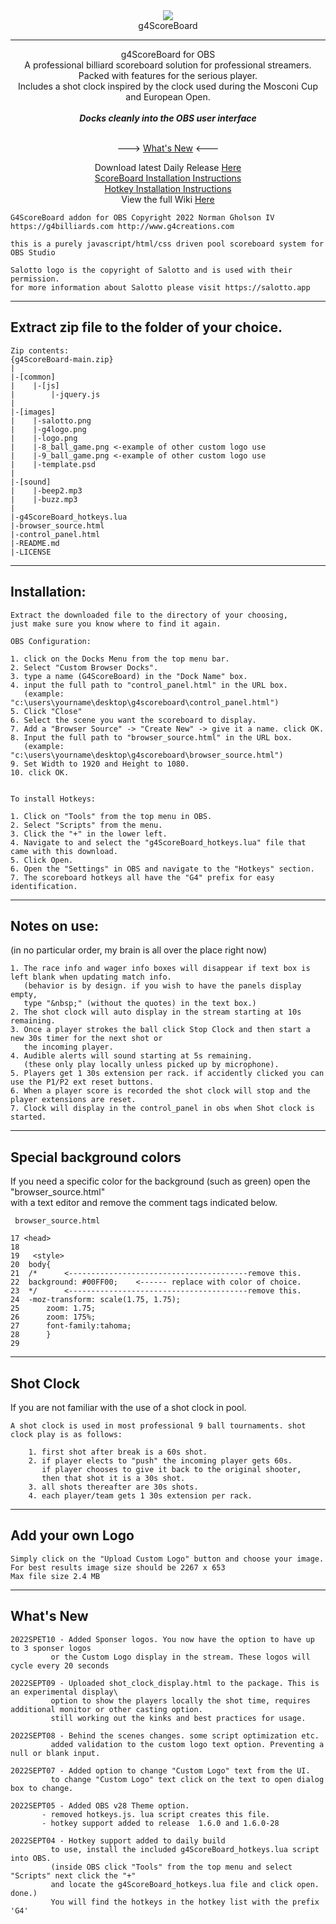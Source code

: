 <div align="center">
<img src ="https://g4billiards.com/coinflip/images/9ball_clipart_stylized_100.png"><br>
g4ScoreBoard<hR>
g4ScoreBoard for OBS<br>
A professional billiard scoreboard solution for professional streamers.<br>
Packed with features for the serious player.<br>
Includes a shot clock inspired by the clock used during the Mosconi Cup and European Open.<br><br>
<b><i>Docks cleanly into the OBS user interface</i></b><br><br>

---> [What's New](https://github.com/ngholson/g4ScoreBoard/blob/main/README.md#whats-new) <---

Download latest Daily Release [Here](https://github.com/ngholson/g4ScoreBoard/releases)<br> 
[ScoreBoard Installation Instructions](https://github.com/ngholson/g4ScoreBoard/wiki/Installation)<br>
[Hotkey Installation Instructions](https://github.com/ngholson/g4ScoreBoard/wiki/Hotkey-Installation)<br>
View the full Wiki [Here](https://github.com/ngholson/g4ScoreBoard/wiki)<br>


</div>

```
G4ScoreBoard addon for OBS Copyright 2022 Norman Gholson IV
https://g4billiards.com http://www.g4creations.com

this is a purely javascript/html/css driven pool scoreboard system for OBS Studio

Salotto logo is the copyright of Salotto and is used with their permission.
for more information about Salotto please visit https://salotto.app
```
-------------------------------------------------------------

## Extract zip file to the folder of your choice.<br>

```
Zip contents:
{g4ScoreBoard-main.zip}
|
|-[common]
|    |-[js]
|        |-jquery.js
|
|-[images]
|    |-salotto.png
|    |-g4logo.png
|    |-logo.png
|    |-8_ball_game.png <-example of other custom logo use
|    |-9_ball_game.png <-example of other custom logo use
|    |-template.psd
|
|-[sound]
|    |-beep2.mp3
|    |-buzz.mp3
|   
|-g4ScoreBoard_hotkeys.lua
|-browser_source.html   
|-control_panel.html
|-README.md
|-LICENSE

```
--------------------------------------------------------------

## Installation:
```
Extract the downloaded file to the directory of your choosing, 
just make sure you know where to find it again. 

OBS Configuration:
	
1. click on the Docks Menu from the top menu bar.
2. Select "Custom Browser Docks".
3. type a name (G4ScoreBoard) in the "Dock Name" box.
4. input the full path to "control_panel.html" in the URL box. 
   (example: "c:\users\yourname\desktop\g4scoreboard\control_panel.html")
5. Click "Close"
6. Select the scene you want the scoreboard to display.
7. Add a "Browser Source" -> "Create New" -> give it a name. click OK.
8. Input the full path to "browser_source.html" in the URL box.
   (example: "c:\users\yourname\desktop\g4scoreboard\browser_source.html")
9. Set Width to 1920 and Height to 1080. 
10. click OK.

	
To install Hotkeys:
	
1. Click on "Tools" from the top menu in OBS.
2. Select "Scripts" from the menu.
3. Click the "+" in the lower left.
4. Navigate to and select the "g4ScoreBoard_hotkeys.lua" file that came with this download.
5. Click Open.  
6. Open the "Settings" in OBS and navigate to the "Hotkeys" section.
7. The scoreboard hotkeys all have the "G4" prefix for easy identification.
```
--------------------------------------------------------------

## Notes on use:  
(in no particular order, my brain is all over the place right now)
```
1. The race info and wager info boxes will disappear if text box is left blank when updating match info.
   (behavior is by design. if you wish to have the panels display empty,
   type "&nbsp;" (without the quotes) in the text box.)
2. The shot clock will auto display in the stream starting at 10s remaining.
3. Once a player strokes the ball click Stop Clock and then start a new 30s timer for the next shot or
   the incoming player.
4. Audible alerts will sound starting at 5s remaining. 
   (these only play locally unless picked up by microphone).
5. Players get 1 30s extension per rack. if accidently clicked you can use the P1/P2 ext reset buttons. 
6. When a player score is recorded the shot clock will stop and the player extensions are reset. 
7. Clock will display in the control_panel in obs when Shot clock is started. 
```	
---------------------------------------------------------------

## Special background colors
If you need a specific color for the background (such as green) open the "browser_source.html" <br>
with a text editor and remove the comment tags indicated below. 

     browser_source.html
	
	17 <head>
	18
	19   <style>
	20 	body{
	21 	/*      <----------------------------------------remove this.
	22	background: #00FF00;	<------ replace with color of choice.
	23	*/      <----------------------------------------remove this.
	24 	-moz-transform: scale(1.75, 1.75);
	25      zoom: 1.75;
	26      zoom: 175%;
	27      font-family:tahoma;
	28      }
	29


--------------------------------------------------------------

## Shot Clock
If you are not familiar with the use of a shot clock in pool.
```
A shot clock is used in most professional 9 ball tournaments. shot clock play is as follows:

	1. first shot after break is a 60s shot. 
	2. if player elects to "push" the incoming player gets 60s. 
	   if player chooses to give it back to the original shooter, 
	   then that shot it is a 30s shot. 
	3. all shots thereafter are 30s shots.
	4. each player/team gets 1 30s extension per rack. 
```	   

---------------------------------------------------------------

## Add your own Logo
```
Simply click on the "Upload Custom Logo" button and choose your image.
For best results image size should be 2267 x 653
Max file size 2.4 MB 

```

---------------------------------------------------------------
## What\'s New
```
2022SPET10 - Added Sponser logos. You now have the option to have up to 3 sponser logos 
	     or the Custom Logo display in the stream. These logos will cycle every 20 seconds
	     
2022SEPT09 - Uploaded shot_clock_display.html to the package. This is an experimental display\
	     option to show the players locally the shot time, requires additional monitor or other casting option. 
	     still working out the kinks and best practices for usage. 
	     
2022SEPT08 - Behind the scenes changes. some script optimization etc.
	     added validation to the custom logo text option. Preventing a null or blank input.
		
2022SEPT07 - Added option to change "Custom Logo" text from the UI. 
	     to change "Custom Logo" text click on the text to open dialog box to change. 
	     
2022SEPT05 - Added OBS v28 Theme option.
	   - removed hotkeys.js. lua script creates this file.
	   - hotkey support added to release  1.6.0 and 1.6.0-28

2022SEPT04 - Hotkey support added to daily build
	     to use, install the included g4ScoreBoard_hotkeys.lua script into OBS.
	     (inside OBS click "Tools" from the top menu and select "Scripts" next click the "+"
	     and locate the g4ScoreBoard_hotkeys.lua file and click open. done.) 
	     You will find the hotkeys in the hotkey list with the prefix 'G4'
```
